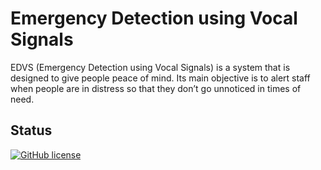 # Emergency Detection using Vocal Signals

EDVS (Emergency Detection using Vocal Signals) is a system that is designed to give people peace of mind. Its main objective is to alert staff when people are in distress so that they don’t go unnoticed in times of need.

## Status

[![GitHub license](https://img.shields.io/badge/license-AGPL--3.0-blue.svg)](https://github.com/Shb742/SysEng_ARM_Audio_Rec/blob/master/LICENSE.txt)
